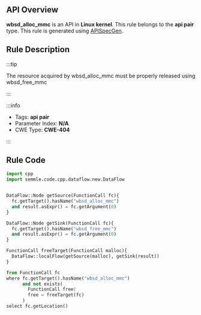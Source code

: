---
---


## API Overview
**wbsd_alloc_mmc** is an API in **Linux kernel**. This rule belongs to the **api pair** type. This rule is generated using [APISpecGen](../../tools/APISpecGen).
## Rule Description

:::tip

The resource acquired by wbsd_alloc_mmc must be properly released using wbsd_free_mmc

:::

:::info

- Tags: **api pair**
- Parameter Index: **N/A**
- CWE Type: **CWE-404**

:::

## Rule Code
```python
import cpp
import semmle.code.cpp.dataflow.new.DataFlow


DataFlow::Node getSource(FunctionCall fc){
  fc.getTarget().hasName("wbsd_alloc_mmc")
  and result.asExpr() = fc.getArgument(0)
}

DataFlow::Node getSink(FunctionCall fc){
  fc.getTarget().hasName("wbsd_free_mmc")
  and result.asExpr() = fc.getArgument(0)
}

FunctionCall freeTarget(FunctionCall malloc){
  DataFlow::localFlow(getSource(malloc), getSink(result))
}

from FunctionCall fc
where fc.getTarget().hasName("wbsd_alloc_mmc")
      and not exists(
        FunctionCall free| 
        free = freeTarget(fc)
      )
select fc.getLocation()

    
```